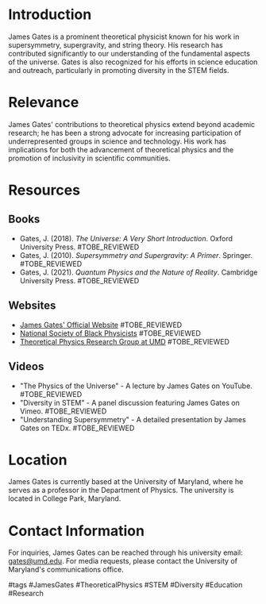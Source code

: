 # Introduction
James Gates is a prominent theoretical physicist known for his work in supersymmetry, supergravity, and string theory. His research has contributed significantly to our understanding of the fundamental aspects of the universe. Gates is also recognized for his efforts in science education and outreach, particularly in promoting diversity in the STEM fields.

# Relevance
James Gates' contributions to theoretical physics extend beyond academic research; he has been a strong advocate for increasing participation of underrepresented groups in science and technology. His work has implications for both the advancement of theoretical physics and the promotion of inclusivity in scientific communities.

# Resources

## Books
- Gates, J. (2018). *The Universe: A Very Short Introduction*. Oxford University Press. #TOBE_REVIEWED
- Gates, J. (2010). *Supersymmetry and Supergravity: A Primer*. Springer. #TOBE_REVIEWED
- Gates, J. (2021). *Quantum Physics and the Nature of Reality*. Cambridge University Press. #TOBE_REVIEWED

## Websites
- [James Gates' Official Website](http://www.jamesgates.com) #TOBE_REVIEWED
- [National Society of Black Physicists](https://www.nsbp.org) #TOBE_REVIEWED
- [Theoretical Physics Research Group at UMD](http://www.physics.umd.edu/research/theoretical) #TOBE_REVIEWED

## Videos
- "The Physics of the Universe" - A lecture by James Gates on YouTube. #TOBE_REVIEWED
- "Diversity in STEM" - A panel discussion featuring James Gates on Vimeo. #TOBE_REVIEWED
- "Understanding Supersymmetry" - A detailed presentation by James Gates on TEDx. #TOBE_REVIEWED

# Location
James Gates is currently based at the University of Maryland, where he serves as a professor in the Department of Physics. The university is located in College Park, Maryland.

# Contact Information
For inquiries, James Gates can be reached through his university email: gates@umd.edu. For media requests, please contact the University of Maryland's communications office.

#tags 
#JamesGates #TheoreticalPhysics #STEM #Diversity #Education #Research
